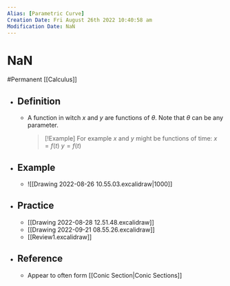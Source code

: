 ```yaml
---
Alias: [Parametric Curve]
Creation Date: Fri August 26th 2022 10:40:58 am 
Modification Date: NaN
---
```

# NaN
#Permanent [[Calculus]]

- ## Definition
	- A function in witch $x$ and $y$ are functions of $\theta$. Note that $\theta$ can be any parameter.
	  > [!Example]
	  > For example $x$ and $y$ might be functions of time:
	  > $x=f(t)$
	  > $y=f(t)$
- ## Example
	- ![[Drawing 2022-08-26 10.55.03.excalidraw|1000]]
- ## Practice
	- [[Drawing 2022-08-28 12.51.48.excalidraw]]
	- [[Drawing 2022-09-21 08.55.26.excalidraw]]
	- [[Review1.excalidraw]]
- ## Reference
	- Appear to often form [[Conic Section|Conic Sections]]